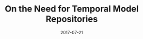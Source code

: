 ---
abstract: ''
authors:
- Robert Bill
- Alexandra Mazak
- Manuel Wimmer
- Birgit Vogel-Heuser
date: '2017-07-21'
featured: false
links:
- name: Publik
  url: https://publik.tuwien.ac.at/showentry.php?ID=259992&lang=2
publication: 'Talk: 1st International Workshop of Grand Challenges in Modeling (GRAND
  2017), Marburg, Germany; 07-21-2017; in: "Proceedings of the 1st International Workshop
  of Grand Challenges in Modeling (GRAND 2017)", TBD, TBD (2017), 1 - 2'
publication_types:
- '1'
publishDate: '2017-07-21'
title: On the Need for Temporal Model Repositories
url_pdf: http://www.edusymp.org/Grand2017/en/programme
---
